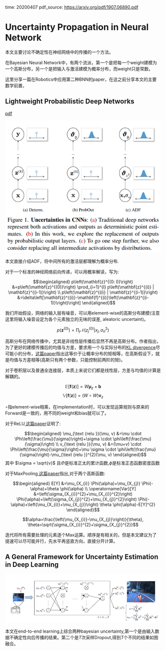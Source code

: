 time: 20200407
pdf_source: https://arxiv.org/pdf/1907.06890.pdf

# Uncertainty Propagation in Neural Network

本文主要讨论不确定性在神经网络中的传播的一个方法。

在Bayesian Neural Network中，有两个流派，第一个是把每一个weight建模为一个高斯分布，另一个是把输入与激活建模为概率分布，而weight只是常数。

这里分享一篇在Robotics中应用第二种BNN的paper，在这之前分享本文的主要数学前置，

## Lightweight Probabilistic Deep Networks

[pdf](https://arxiv.org/pdf/1805.11327.pdf)

![image](res/ADF.png)

本文直接介绍ADF，将中间所有的激活层都理解为概率分布.

对于一个标准的神经网络前向传递，可以用概率解读，写为:

$$\begin{aligned}
p\left(\mathbf{z}^{(0: l)}\right) &=p\left(\mathbf{z}^{(0)}\right) \prod_{i=1}^{l} p\left(\mathbf{z}^{(i)} | \mathbf{z}^{(i-1)}\right) \\
p\left(\mathbf{z}^{(i)} | \mathbf{z}^{(i-1)}\right) &=\delta\left[\mathbf{z}^{(i)}-\mathbf{f}^{(i)}\left(\mathbf{z}^{(i-1)}\right)\right]
\end{aligned}$$

我们开始假设，网络的输入层有噪音，可以用element-wise的高斯分布建模(注意这里将输入噪音设定为各个元素独立的无味的误差, aleatoric uncertaint)。

$$p\left(\mathbf{z}^{(0)}\right)=\prod_{j} \mathcal{N}\left(z_{j}^{(0)} | x_{j}, \sigma_{n}^{2}\right)$$

高斯分布在网络传播中，尤其是非线性层传播后显然不再是高斯分布。作者指出，为了更好的建模传播后的均值与方差，要求用一个与实际分布的[KL divergence]尽可能小的分布，[这篇paper](https://tminka.github.io/papers/ep/minka-thesis.pdf)指出这等价于让概率分布的矩相等，在高斯假设下，就是均值与方差相等(高斯只有两个参数，只能控制前两阶的矩)。

对于卷积层以及普通全连接层，本质上来说它们都是线性层，方差与均值的计算是解耦的。

$$\mathbb{E}[\mathbf{f}(\mathbf{z})]=W \boldsymbol{\mu}_{z}+\mathbf{b} $$
$$\mathbb{V}[\mathbf{f}(\mathbf{z})]=(W \circ W) \boldsymbol{v}_{z}$$

$\circ$指element-wise相乘，在implementation时，可以发现运算规则与原来的Forward是一致的，用不同的weight和bias就可以了。

对于ReLU,[这篇paper](http://www.cs.toronto.edu/~hinton/absps/nlgbn.pdf)证明了:

$$\begin{aligned}
\mu_{\text {relu }}(\mu, v) &=\mu \cdot \Phi\left(\frac{\mu}{\sigma}\right)+\sigma \cdot \phi\left(\frac{\mu}{\sigma}\right) \\
v_{\text {relu }}(\mu, v) &=(\mu+v) \cdot \Phi\left(\frac{\mu}{\sigma}\right)+\mu \sigma \cdot \phi\left(\frac{\mu}{\sigma}\right)-\mu_{\text {relu }}^{2}(\mu, v)
\end{aligned}$$
其中 $\sigma = \sqrt{v}$ 且$\Phi$是标准正太的累计函数,$\phi$是标准正态函数密度函数

对于MaxPooling,[这篇paper](https://arxiv.org/pdf/1511.06306.pdf)指出,对于两个高斯函数:

$$\begin{aligned}
E[Y] &=\mu_{X_{i}} \Phi(\alpha)+\mu_{X_{j}} \Phi(-\alpha)+\theta \phi(\alpha) \\
\operatorname{Var}[Y] &=\left(\sigma_{X_{i}}^{2}+\mu_{X_{i}}^{2}\right) \Phi(\alpha)+\left(\sigma_{X_{j}}^{2}+\mu_{X_{j}}^{2}\right) \Phi(-\alpha)+\left(\mu_{X_{i}}+\mu_{X_{j}}\right) \theta \phi(\alpha)-E[Y]^{2}
\end{aligned}$$

$$\alpha=\frac{\left(\mu_{X_{i}}-\mu_{X_{j}}\right)}{\theta}, \theta=\sqrt{\sigma_{X_{i}}^{2}+\sigma_{X_{j}}^{2}}$$

迭代将所有需要处理的元素逐个Max运算。顺序是有相关的，但是本文建议为了提速可以尽可能并行，先水平再竖直方向，直接分开计算。

## A General Framework for Uncertainty Estimation in Deep Learning

![image](res/UncertainFramework.png)

本文在end-to-end learning上综合两种bayesian uncertainty,第一个是由输入数据不确定性向后传播的结果。第二个是$T$次采样Dropout,得到$T$个不同的结果如图融合。


[KL divergence]:https://www.wikiwand.com/en/Kullback%E2%80%93Leibler_divergence